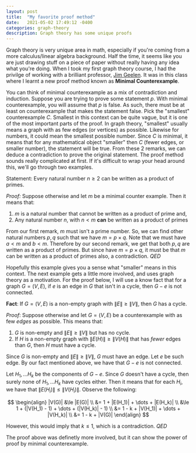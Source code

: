 ```yaml
---
layout: post
title:  "My favorite proof method"
date:   2021-05-02 17:49:12 -0400
categories: graph-theory
description: Graph theory has some unique proofs
---
```

<style TYPE="text/css">
code.has-jax {font: inherit; font-size: 100%; background: inherit; border: inherit;}
</style>
<script type="text/x-mathjax-config">
MathJax.Hub.Config({
    tex2jax: {
        inlineMath: [['$','$'], ['\\(','\\)']],
        skipTags: ['script', 'noscript', 'style', 'textarea', 'pre'] // removed 'code' entry
    }
});
MathJax.Hub.Queue(function() {
    var all = MathJax.Hub.getAllJax(), i;
    for(i = 0; i < all.length; i += 1) {
        all[i].SourceElement().parentNode.className += ' has-jax';
    }
});
</script>
<script type="text/javascript" src="https://cdnjs.cloudflare.com/ajax/libs/mathjax/2.7.4/MathJax.js?config=TeX-AMS_HTML-full"></script>

Graph theory is very unique area in math, especially if you're coming from a more calculus/linear algebra background. Half the time, it seems like you are just drawing stuff on a piece of paper without really having any idea what you're doing. When I took my first graph theory course, I had the privilge of working with a brilliant professor, [Jim Geelen][jim-geelen]. It was in this class where I learnt a new proof method known as **Minimal Counterexample**.

You can think of minimal counterexample as a mix of contradiction and induction. Suppose you are trying to prove some statement $p$. With minimal counterexample, you will assume that $p$ is false. As such, there must be at least on counterexample that makes the statement false. Pick the "smallest" counterexample $C$. Smallest in this context can be quite vague, but it is one of the most important parts of the proof. In graph theory, "smallest" usually means a graph with as few edges (or vertices) as possible. Likewise for numbers, it could mean the smallest possible number. Since $C$ is minimal, it means that for any mathematical object "smaller" then $C$ (fewer edges, or smaller number), the statement will be true. From these 2 remarks, we can deduce a contradiction to prove the original statement. The proof method sounds really complicated at first. If it's difficult to wrap your head around this, we'll go through two examples.

Statement: Every natural number $n \ge 2$ can be written as a product of primes.

_Proof:_ Suppose otherwise and let $m$ be a minimal counter example. Then it means that:
1. $m$ is a natural number that cannot be written as a product of prime and,
2. Any natural number $n$, with $n < m$ **can** be written as a product of primes

From our first remark, $m$ must isn't a prime number. So, we can find other natural numbers $p, q$ such that we have $m = p \times q$. Note that we must have $a < m$ and $b < m$. Therefore by our second remark, we get that both $p, q$ are written as a product of primes. But since have $m = p \times q$, it must be that $m$ can be written as a product of primes also, a contradiction. _QED_

Hopefully this example gives you a sense what "smaller" means in this context. The next example gets a little more involved, and uses graph theory as a motivation. For the proof below, I will use a know fact that for a graph $G = (V,E)$, if $e$ is an edge in $G$ that isn't in a cycle, then $G - e$ is not connected.

**Fact**: If $G = (V,E)$ is a non-empty graph with $\|E\| \ge \|V\|$, then $G$ has a cycle.

_Proof_: Suppose otherwise and let $G = (V,E)$ be a counterexample with as few _edges_ as possible. This means that:
1. $G$ is non-empty and $\|E\| \ge \|V\|$ but has no cycle.
2. If $H$ is a non-empty graph with $\|E(H)\| \ge \|V(H)\|$ that has _fewer_ edges than $G$, then $H$ must have a cycle.

Since $G$ is non-empty and $\|E\| \ge \|V\|$, $G$ must have an edge. Let $e$ be such edge. By our fact mentioned above, we have that $G - e$ is not connected.

Let $H_1, \dots H_k$ be the components of $G - e$. Since $G$ doesn't have a cycle, then surely none of $H_1, \dots H_k$ have cycles either. Then it means that for each $H_i$, we have that $\|E(H_i)\| \le \|V(H_i)\|$. Observe the following:

$$
\begin{align}
|V(G)| &\le |E(G)| \\
&= 1 + |E(H_1)| + \dots + |E(H_k)| \\
&\le 1 + (|V(H_1) - 1) + \dots + (|V(H_k)| - 1) \\
&= 1 - k + |V(H_1)| + \dots + |V(H_k)| \\
&= 1 - k + |V(G)|
\end{align}
$$


However, this would imply that $k \le 1$, which is a contradiction. _QED_

The proof above was definetly more involved, but it can show the power of proof by minimal counterexample. 

[jim-geelen]: http://www.math.uwaterloo.ca/~jfgeelen/